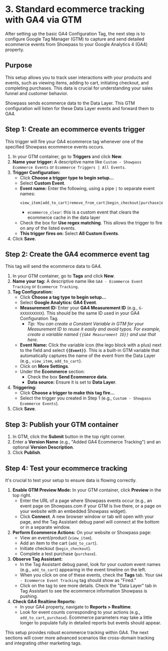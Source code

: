 # 3. Standard ecommerce tracking with GA4 via GTM

After setting up the basic GA4 Configuration Tag, the next step is to configure Google Tag Manager (GTM) to capture and send detailed ecommerce events from Showpass to your Google Analytics 4 (GA4) property.

## Purpose

This setup allows you to track user interactions with your products and events, such as viewing items, adding to cart, initiating checkout, and completing purchases. This data is crucial for understanding your sales funnel and customer behavior.

Showpass sends ecommerce data to the Data Layer. This GTM configuration will listen for these Data Layer events and forward them to GA4.

## Step 1: Create an ecommerce events trigger

This trigger will fire your GA4 ecommerce tag whenever one of the specified Showpass ecommerce events occurs.

1.  In your GTM container, go to **Triggers** and click **New**.
2.  **Name your trigger:** A descriptive name like `Custom - Showpass Ecommerce Events` or `Ecommerce Triggers | All Events`.
3.  **Trigger Configuration:**
    - Click **Choose a trigger type to begin setup...**
    - Select **Custom Event**.
    - **Event name:** Enter the following, using a pipe `|` to separate event names:
      ```
      view_item|add_to_cart|remove_from_cart|begin_checkout|purchase|ecommerce_clear
      ```
      - `ecommerce_clear`: this is a custom event that clears the ecommerce cache in the data layer
    - Check the box for **Use regex matching**. This allows the trigger to fire on any of the listed events.
    - **This trigger fires on:** Select **All Custom Events**.
4.  Click **Save**.

## Step 2: Create the GA4 ecommerce event tag

This tag will send the ecommerce data to GA4.

1.  In your GTM container, go to **Tags** and click **New**.
2.  **Name your tag:** A descriptive name like `GA4 - Ecommerce Event Tracking` or `Ecommerce Tracking`.
3.  **Tag Configuration:**
    - Click **Choose a tag type to begin setup...**
    - Select **Google Analytics: GA4 Event**.
    - **Measurement ID:** Enter your **GA4 Measurement ID** (e.g., `G-XXXXXXXXXX`). This should be the same ID used in your GA4 Configuration Tag.
      - _Tip: You can create a Constant Variable in GTM for your Measurement ID to reuse it easily and avoid typos. For example, create a variable named `{{GA4 Measurement ID}}` and use that here._
    - **Event Name:** Click the variable icon (the lego block with a plus) next to the field and select **`{{Event}}`**. This is a built-in GTM variable that automatically captures the name of the event from the Data Layer (e.g., `view_item`, `add_to_cart`).
    - Click on **More Settings**.
    - Under the **Ecommerce** section:
      - Check the box **Send Ecommerce data**.
      - **Data source:** Ensure it is set to **Data Layer**.
4.  **Triggering:**
    - Click **Choose a trigger to make this tag fire...**
    - Select the trigger you created in Step 1 (e.g., `Custom - Showpass Ecommerce Events`).
5.  Click **Save**.

## Step 3: Publish your GTM container

1.  In GTM, click the **Submit** button in the top right corner.
2.  Enter a **Version Name** (e.g., "Added GA4 Ecommerce Tracking") and an optional **Version Description**.
3.  Click **Publish**.

## Step 4: Test your ecommerce tracking

It's crucial to test your setup to ensure data is flowing correctly.

1.  **Enable GTM Preview Mode:** In your GTM container, click **Preview** in the top right.
    - Enter the URL of a page where Showpass events occur (e.g., an event page on Showpass.com if your GTM is live there, or a page on your website with an embedded Showpass widget).
    - Click **Connect**. A new browser window or tab will open with your page, and the Tag Assistant debug panel will connect at the bottom or in a separate window.
2.  **Perform Ecommerce Actions:** On your website or Showpass page:
    - View an event/product (`view_item`).
    - Add an item to the cart (`add_to_cart`).
    - Initiate checkout (`begin_checkout`).
    - Complete a test purchase (`purchase`).
3.  **Observe Tag Assistant:**
    - In the Tag Assistant debug panel, look for your custom event names (e.g., `add_to_cart`) appearing in the event timeline on the left.
    - When you click on one of these events, check the **Tags** tab. Your `GA4 - Ecommerce Event Tracking` tag should show as "Fired."
    - Click on the tag to see more details. Check the "Data Layer" tab in Tag Assistant to see the ecommerce information Showpass is pushing.
4.  **Check GA4 Realtime Reports:**
    - In your GA4 property, navigate to **Reports > Realtime**.
    - Look for event counts corresponding to your actions (e.g., `add_to_cart`, `purchase`). Ecommerce parameters may take a little longer to populate fully in detailed reports but events should appear.

This setup provides robust ecommerce tracking within GA4. The next sections will cover more advanced scenarios like cross-domain tracking and integrating other marketing tags.
